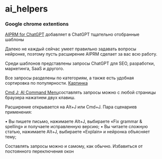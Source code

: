 # ai_helpers

### Google chrome extentions

[AIPRM for ChatGPT](<https://clc.to/AIPRM_for_ChatGPT>)
добавляет в ChatGPT тщательно отобранные шаблоны

Далеко не каждый сейчас умеет правильно задавать вопросы нейронке, поэтому пусть расширение AIPRM сделает за вас всю работу.

Среди шаблонов представлены запросы ChatGPT для SEO, разработки, маркетинга, SaaS и другого.

Все запросы разделены по категориям, а также есть удобная сортировка по популярности.
[Картинка](/assets/AIPRM.jpg)

[Cmd J: AI Command Menu](shorturl.at/fCFH3)составлять запросы можно с любой страницы браузера нажатием двух клавиш.

Расширение открывается на Alt+J или Cmd+J. Пара сценариев применения:

• Вы пишете письмо, нажимаете Alt+J, выбираете «Fix grammar & spelling» и получаете исправленную версию;
• Вы читаете сложную статью, нажимаете Alt+J, выбираете «Explain» и нейронка объясняет тему;

Составлять запросы можно и самому, как обычно. Избавиться от постоянного переключения окон
